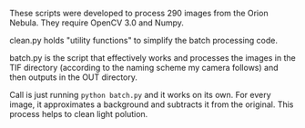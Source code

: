 These scripts were developed to process 290 images from the Orion Nebula. They require OpenCV 3.0 and
Numpy.

clean.py holds "utility functions" to simplify the batch processing code.

batch.py is the script that effectively works and processes the images in the TIF directory
(according to the naming scheme my camera follows) and then outputs in the OUT directory.

Call is just running `python batch.py` and it works on its own. For every image, it approximates a background and subtracts it from the original. This process helps to clean light polution.
